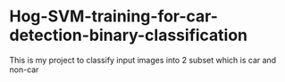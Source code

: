 # Hog-SVM-training-for-car-detection-binary-classification
This is my project to classify input images into 2 subset which is car and non-car
